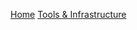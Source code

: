 [Home](https://github.com/selgebali/computational-inclusion/wiki)
[Tools & Infrastructure](https://github.com/selgebali/computational-inclusion/wiki/tools-infrastructure.md)